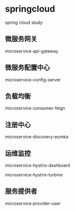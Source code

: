 # springcloud
spring cloud study

## 微服务网关
microservice-api-gateway

## 微服务配置中心
microservice-config-server

## 负载均衡
microservice-consumer-feign

## 注册中心
microservice-discovery-eureka

## 运维监控
microservice-hystrix-dashboard

microservice-hystrix-turbine

## 服务提供者
microservice-provider-user
